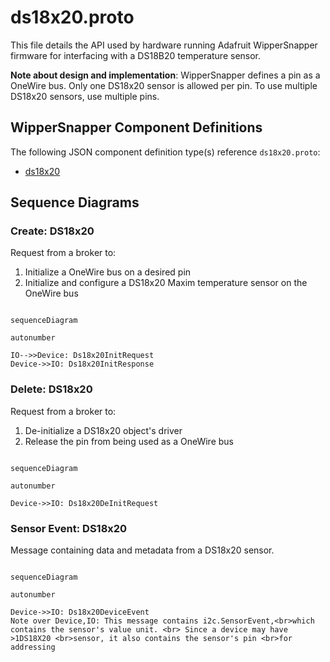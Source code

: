 
# ds18x20.proto

This file details the API used by hardware running Adafruit WipperSnapper firmware for interfacing with a DS18B20 temperature sensor.

**Note about design and implementation**: WipperSnapper defines a pin as a OneWire bus. Only one DS18x20 sensor is allowed per pin. To use multiple DS18x20 sensors, use multiple pins.

## WipperSnapper Component Definitions

The following JSON component definition type(s) reference `ds18x20.proto`:
* [ds18x20](https://github.com/adafruit/Wippersnapper_Components/tree/main/components/ds18x20)

## Sequence Diagrams

### Create: DS18x20

Request from a broker to:
1) Initialize a OneWire bus on a desired pin
2) Initialize and configure a DS18x20 Maxim temperature sensor on the OneWire bus

```mermaid

sequenceDiagram

autonumber

IO-->>Device: Ds18x20InitRequest
Device->>IO: Ds18x20InitResponse
```

### Delete: DS18x20

Request from a broker to:
1) De-initialize a DS18x20 object's driver
2) Release the pin from being used as a OneWire bus

```mermaid

sequenceDiagram

autonumber

Device->>IO: Ds18x20DeInitRequest
```

### Sensor Event: DS18x20

Message containing data and metadata from a DS18x20 sensor.

```mermaid

sequenceDiagram

autonumber

Device->>IO: Ds18x20DeviceEvent
Note over Device,IO: This message contains i2c.SensorEvent,<br>which contains the sensor's value unit. <br> Since a device may have >1DS18X20 <br>sensor, it also contains the sensor's pin <br>for addressing
```
